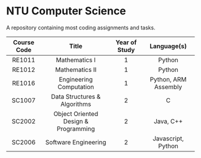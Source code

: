 # NTU Computer Science
A repository containing most coding assignments and tasks.

Course Code | Title                               | Year of Study | Language(s)
|:---------:|:-----:                              |:-------------:|:-----------:
RE1011      | Mathematics I                       | 1             | Python
RE1012      | Mathematics II                      | 1             | Python
RE1016      | Engineering Computation             | 1             | Python, ARM Assembly
SC1007      | Data Structures & Algorithms        | 2             | C
SC2002      | Object Oriented Design & Programming| 2             | Java, C++
SC2006      | Software Engineering                | 2             | Javascript, Python

